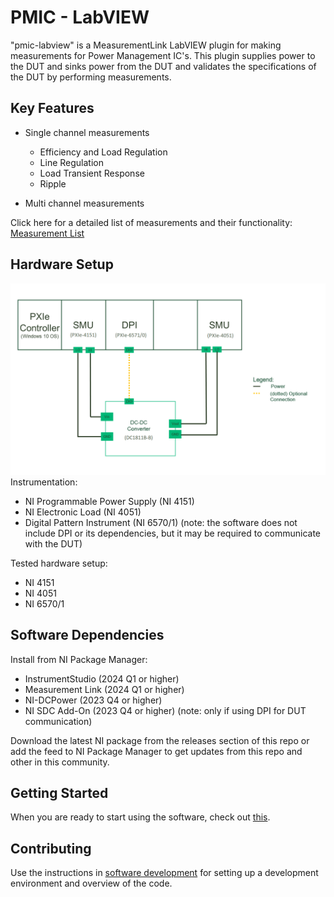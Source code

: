 # PMIC - LabVIEW

"pmic-labview" is a MeasurementLink LabVIEW plugin for making measurements for Power Management IC's.
 This plugin supplies power to the DUT and sinks power from the DUT and validates the specifications of the DUT by performing measurements.

## Key Features

 - Single channel measurements
   - Efficiency and Load Regulation
   - Line Regulation
   - Load Transient Response
   - Ripple

 - Multi channel measurements

Click here for a detailed list of measurements and their functionality: [Measurement List](docs/measurements/meas-index.md)

## Hardware Setup
![Hardware setup](docs/images/hw-setup.png)
Instrumentation:
- NI Programmable Power Supply (NI 4151)
- NI Electronic Load (NI 4051)
- Digital Pattern Instrument (NI 6570/1) (note: the software does not include DPI or its dependencies, but it may be required to communicate with the DUT)

Tested hardware setup:
- NI 4151
- NI 4051
- NI 6570/1

## Software Dependencies

Install from NI Package Manager:

- InstrumentStudio (2024 Q1 or higher)
- Measurement Link (2024 Q1 or higher)
- NI-DCPower (2023 Q4 or higher)
- NI SDC Add-On (2023 Q4 or higher) (note: only if using DPI for DUT communication)

Download the latest NI package from the releases section of this repo or add the feed to NI Package Manager to get updates from this repo and other in this community.

## Getting Started
When you are ready to start using the software, check out [this](docs/help.md).

## Contributing
Use the instructions in [software development](docs/sw-dev.md) for setting up a development environment and overview of the code.
